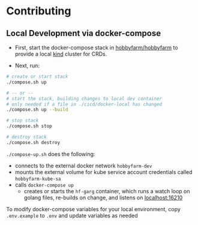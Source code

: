 # Contributing

## Local Development via docker-compose

* First, start the docker-compose stack in [hobbyfarm/hobbyfarm](https://github.com/hobbyfarm/hobbyfarm) to provide a local [kind](https://github.com/kubernetes-sigs/kind) cluster for CRDs.

* Next, run:

```bash
# create or start stack
./compose.sh up

# -- or --
# start the stack, building changes to local dev container
# only needed if a file in ./cicd/docker-local has changed
./compose.sh up --build

# stop stack
./compose.sh stop

# destroy stack
./compose.sh destroy
```

`./compose-up.sh` does the following:

- connects to the external docker network `hobbyfarm-dev`
- mounts the external volume for kube service account credentials called `hobbyfarm-kube-sa`
- calls `docker-compose up`
    - creates or starts the `hf-garg` container, which runs a watch loop on golang files, re-builds on change, and listens on [localhost:16210](http://localhost:16210)

To modify docker-compose variables for your local environment, copy `.env.example` to `.env` and update variables as needed
